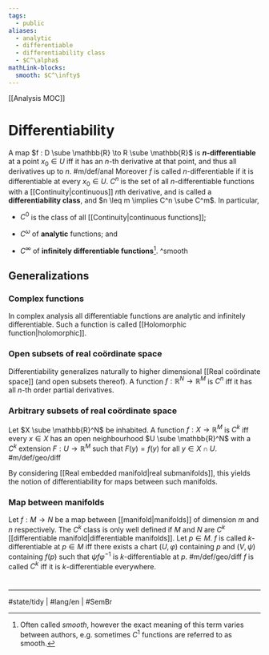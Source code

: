```yaml
---
tags:
  - public
aliases:
  - analytic
  - differentiable
  - differentiability class
  - $C^\alpha$
mathLink-blocks:
  smooth: $C^\infty$
---
```

[[Analysis MOC]]
# Differentiability

A map $f : D \sube \mathbb{R} \to R \sube \mathbb{R}$ is **$n$-differentiable** at a point $x_{0} \in U$ iff it has an $n$-th derivative at that point, and thus all derivatives up to $n$. #m/def/anal 
Moreover $f$ is called $n$-differentiable if it is differentiable at every $x_{0} \in U$.
$C^n$ is the set of all $n$-differentiable functions with a [[Continuity|continuous]] $n$th derivative, and is called a **differentiability class**,
and $n \leq m \implies C^n \sube C^m$.
In particular,

- $C^0$ is the class of all [[Continuity|continuous functions]];
- $C^\omega$ of **analytic** functions; and
- $C^\infty$ of **infinitely differentiable functions**[^smooth]. ^smooth

  [^smooth]: Often called _smooth_, however the exact meaning of this term varies between authors, e.g. sometimes $C^1$ functions are referred to as smooth.

## Generalizations

### Complex functions

In complex analysis all differentiable functions are analytic and infinitely differentiable.
Such a function is called [[Holomorphic function|holomorphic]].

### Open subsets of real coördinate space

Differentiability generalizes naturally to higher dimensional [[Real coördinate space]] (and open subsets thereof).
A function $f : \mathbb{R}^N \to \mathbb{R}^M$ is $C^n$ iff it has all $n$-th order partial derivatives.

### Arbitrary subsets of real coördinate space

Let $X \sube \mathbb{R}^N$ be inhabited.
A function $f : X \to \mathbb{R}^M$ is $C^k$ iff every $x \in X$ has an open neighbourhood $U \sube \mathbb{R}^N$ with a $C^k$ extension $F : U \to \mathbb{R}^M$ such that $F(y) = f(y)$ for all $y \in X \cap U$. #m/def/geo/diff 

By considering [[Real embedded manifold|real submanifolds]], this yields the notion of differentiability for maps between such manifolds.

### Map between manifolds

Let $f : M \to N$ be a map between [[manifold|manifolds]] of dimension $m$ and $n$ respectively.
The $C^k$ class is only well defined if $M$ and $N$ are $C^k$ [[differentiable manifold|differentiable manifolds]].
Let $p \in M$.
$f$ is called $k$-differentiable at $p \in M$ iff there exists a chart $(U, \varphi)$ containing $p$ and $(V, \psi)$ containing $f(p)$ such that $\psi f\varphi^{-1}$ is $k$-differentiable at $p$. #m/def/geo/diff
$f$ is called $C^k$ iff it is $k$-differentiable everywhere.

#
---
#state/tidy | #lang/en | #SemBr


